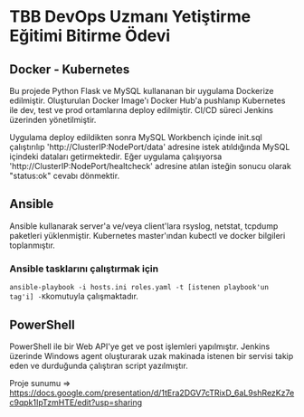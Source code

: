 # TBB DevOps Uzmanı Yetiştirme Eğitimi Bitirme Ödevi

## Docker - Kubernetes
Bu projede Python Flask ve MySQL kullananan bir uygulama Dockerize edilmiştir. Oluşturulan Docker Image'ı Docker Hub'a pushlanıp Kubernetes ile dev, test ve prod ortamlarına deploy edilmiştir. CI/CD süreci Jenkins üzerinden yönetilmiştir. 

Uygulama deploy edildikten sonra MySQL Workbench içinde init.sql çalıştırılıp 'http://ClusterIP:NodePort/data' adresine istek atıldığında MySQL içindeki dataları getirmektedir. Eğer uygulama çalışıyorsa 'http://ClusterIP:NodePort/healtcheck' adresine atılan isteğin sonucu olarak "status:ok" cevabı dönmektir.

## Ansible

Ansible kullanarak server'a ve/veya client'lara rsyslog, netstat, tcpdump paketleri yüklenmiştir. Kubernetes master'ından kubectl ve docker bilgileri toplanmıştır.

### Ansible tasklarını çalıştırmak için
```ansible-playbook -i hosts.ini roles.yaml -t [istenen playbook'un tag'i] -K``` ​komutuyla çalışmaktadır.


## PowerShell

PowerShell ile bir Web API'ye get ve post işlemleri yapılmıştır. Jenkins üzerinde Windows agent oluşturarak uzak makinada istenen bir servisi takip eden ve durduğunda çalıştıran script yazılmıştır.


Proje sunumu => https://docs.google.com/presentation/d/1tEra2DGV7cTRixD_6aL9shRezKz7ec9qpk1IpTzmHTE/edit?usp=sharing
